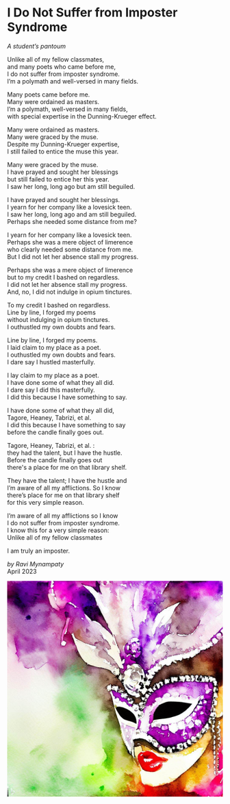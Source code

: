# I Do Not Suffer from Imposter Syndrome 
_A student’s pantoum_

Unlike all of my fellow classmates,  
and many poets who came before me,  
I do not suffer from imposter syndrome.  
I’m a polymath and well-versed in many fields.   

Many poets came before me.  
Many were ordained as masters.   
I’m a polymath, well-versed in many fields,  
with special expertise in the Dunning-Krueger effect.   

Many were ordained as masters.  
Many were graced by the muse.  
Despite my Dunning-Krueger expertise,   
I still failed to entice the muse this year.  

Many were graced by the muse.   
I have prayed and sought her blessings  
but still failed to entice her this year.  
I saw her long, long ago but am still beguiled.  

I have prayed and sought her blessings.  
I yearn for her company like a lovesick teen.  
I saw her long, long ago and am still beguiled.  
Perhaps she needed some distance from me?  

I yearn for her company like a lovesick teen.  
Perhaps she was a mere object of limerence  
who clearly needed some distance from me.  
But I did not let her absence stall my progress.  

Perhaps she was a mere object of limerence  
but to my credit I bashed on regardless.  
I did not let her absence stall my progress.  
And, no, I did not indulge in opium tinctures.  

To my credit I bashed on regardless.  
Line by line, I forged my poems  
without indulging in opium tinctures.  
I outhustled my own doubts and fears.  

Line by line, I forged my poems.  
I laid claim to my place as a poet.  
I outhustled my own doubts and fears.  
I dare say I hustled masterfully.  

I lay claim to my place as a poet.  
I have done some of what they all did.  
I dare say I did this masterfully.  
I did this because I have something to say.  

I have done some of what they all did,  
Tagore, Heaney, Tabrizi, et al.  
I did this because I have something to say  
before the candle finally goes out.  

Tagore, Heaney, Tabrizi, et al. :  
they had the talent, but I have the hustle.  
Before the candle finally goes out  
there's a place for me on that library shelf.  

They have the talent; I have the hustle and  
I’m aware of all my afflictions. So I know  
there’s place for me on that library shelf  
for this very simple reason.  

I’m aware of all my afflictions so I know  
I do not suffer from imposter syndrome.  
I know this for a very simple reason:  
Unlike all of my fellow classmates  

I am truly an imposter.  

_by Ravi Mynampaty_  
April 2023

<img src="../poems/assets/images/imposter2.jpeg" alt="A woman wearing a mask at a masqurade ball." title="A woman wearing a mask at a masqurade ball.">
